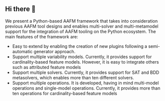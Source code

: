 ## Hi there 👋

We present a Python-based AAFM framework that takes into consideration previous AAFM tool designs and enables multi-solver and multi-metamodel support for the integration of AAFM tooling on the Python ecosystem.
The main features of the framework are:
* Easy to extend by enabling the creation of new plugins following a semi-automatic generator approach.
* Support multiple variability models. Currently, it provides support for cardinality-based feature models. However, it is easy to integrate others such as attributed feature models
* Support multiple solvers. Currently, it provides support for SAT and BDD metasolvers, which enables more than ten different solvers.
* Support multiple operations. It is developed, having in mind multi-model operations and single-model operations. Currently, it provides more than ten operations for cardinality-based feature models

<!--

**Here are some ideas to get you started:**

🙋‍♀️ A short introduction - what is your organization all about?
🌈 Contribution guidelines - how can the community get involved?
👩‍💻 Useful resources - where can the community find your docs? Is there anything else the community should know?
🍿 Fun facts - what does your team eat for breakfast?
🧙 Remember, you can do mighty things with the power of [Markdown](https://docs.github.com/github/writing-on-github/getting-started-with-writing-and-formatting-on-github/basic-writing-and-formatting-syntax)
-->
